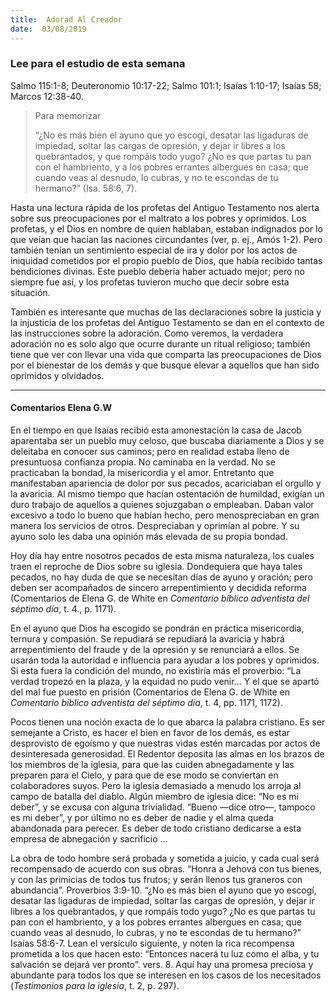 ```yaml
---
title:  Adorad Al Creador
date:  03/08/2019
---
```


### Lee para el estudio de esta semana
Salmo 115:1-8; Deuteronomio 10:17-22; Salmo 101:1; Isaías 1:10-17; Isaías 58; Marcos 12:38-40.

> <p>Para memorizar</p>
> “¿No es más bien el ayuno que yo escogí, desatar las ligaduras de impiedad, soltar las cargas de opresión, y dejar ir libres a los quebrantados, y que rompáis todo yugo? ¿No es que partas tu pan con el hambriento, y a los pobres errantes albergues en casa; que cuando veas al desnudo, lo cubras, y no te escondas de tu hermano?” (Isa. 58:6, 7).

Hasta una lectura rápida de los profetas del Antiguo Testamento nos alerta sobre sus preocupaciones por el maltrato a los pobres y oprimidos. Los profetas, y el Dios en nombre de quien hablaban, estaban indignados por lo que veían que hacían las naciones circundantes (ver, p. ej., Amós 1-2). Pero también tenían un sentimiento especial de ira y dolor por los actos de iniquidad cometidos por el propio pueblo de Dios, que había recibido tantas bendiciones divinas. Este pueblo debería haber actuado mejor; pero no siempre fue así, y los profetas tuvieron mucho que decir sobre esta situación.

También es interesante que muchas de las declaraciones sobre la justicia y la injusticia de los profetas del Antiguo Testamento se dan en el contexto de las instrucciones sobre la adoración. Como veremos, la verdadera adoración no es solo algo que ocurre durante un ritual religioso; también tiene que ver con llevar una vida que comparta las preocupaciones de Dios por el bienestar de los demás y que busque elevar a aquellos que han sido oprimidos y olvidados.

---

#### Comentarios Elena G.W

En el tiempo en que Isaías recibió esta amonestación la casa de Jacob aparentaba ser un pueblo muy celoso, que buscaba diariamente a Dios y se deleitaba en conocer sus caminos; pero en realidad estaba lleno de presuntuosa confianza propia. No caminaba en la verdad. No se practicaban la bondad, la misericordia y el amor. Entretanto que manifestaban apariencia de dolor por sus pecados, acariciaban el orgullo y la avaricia. Al mismo tiempo que hacían ostentación de humildad, exigían un duro trabajo de aquellos a quienes sojuzgaban o empleaban. Daban valor excesivo a todo lo bueno que habían hecho, pero menospreciaban en gran manera los servicios de otros. Despreciaban y oprimían al pobre. Y su ayuno solo les daba una opinión más elevada de su propia bondad.

Hoy día hay entre nosotros pecados de esta misma naturaleza, los cuales traen el reproche de Dios sobre su iglesia. Dondequiera que haya tales pecados, no hay duda de que se necesitan días de ayuno y oración; pero deben ser acompañados de sincero arrepentimiento y decidida reforma (Comentarios de Elena G. de White en _Comentario bíblico adventista del séptimo día_, t. 4., p. 1171).

En el ayuno que Dios ha escogido se pondrán en práctica misericordia, ternura y compasión. Se repudiará se repudiará la avaricia y habrá arrepentimiento del fraude y de la opresión y se renunciará a ellos. Se usarán toda la autoridad e influencia para ayudar a los pobres y oprimidos. Si esta fuera la condición del mundo, no existiría más el proverbio: “La verdad tropezó en la plaza, y la equidad no pudo venir… Y el que se apartó del mal fue puesto en prisión (Comentarios de Elena G. de White en _Comentario bíblico adventista del séptimo día_, t. 4, pp. 1171, 1172).

Pocos tienen una noción exacta de lo que abarca la palabra cristiano. Es ser semejante a Cristo, es hacer el bien en favor de los demás, es estar desprovisto de egoísmo y que nuestras vidas estén marcadas por actos de desinteresada generosidad. El Redentor deposita las almas en los brazos de los miembros de la iglesia, para que las cuiden abnegadamente y las preparen para el Cielo, y para que de ese modo se conviertan en colaboradores suyos. Pero la iglesia demasiado a menudo los arroja al campo de batalla del diablo. Algún miembro de iglesia dice: “No es mi deber”, y se excusa con alguna trivialidad. “Bueno —dice otro—, tampoco es mi deber”, y por último no es deber de nadie y el alma queda abandonada para perecer. Es deber de todo cristiano dedicarse a esta empresa de abnegación y sacrificio …

La obra de todo hombre será probada y sometida a juicio, y cada cual será recompensado de acuerdo con sus obras. “Honra a Jehová con tus bienes, y con las primicias de todos tus frutos; y serán llenos tus graneros con abundancia”. Proverbios 3:9-10. “¿No es más bien el ayuno que yo escogí, desatar las ligaduras de impiedad, soltar las cargas de opresión, y dejar ir libres a los quebrantados, y que rompáis todo yugo? ¿No es que partas tu pan con el hambriento, y a los pobres errantes albergues en casa; que cuando veas al desnudo, lo cubras, y no te escondas de tu hermano?” Isaías 58:6-7. Lean el versículo siguiente, y noten la rica recompensa prometida a los que hacen esto: “Entonces nacerá tu luz como el alba, y tu salvación se dejará ver pronto”. vers. 8. Aquí hay una promesa preciosa y abundante para todos los que se interesen en los casos de los necesitados (_Testimonios para la iglesia_, t. 2, p. 297).